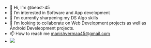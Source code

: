 - 👋 Hi, I’m @beast-45
- 👀 I’m interested in Software and App development
- 🌱 I’m currently sharpening my DS Algo skills
- 💞️ I’m looking to collaborate on Web Development projects as well as Android Develeopment projects.
- 📫 How to reach me manishvermaa45@gmail.com
- ![](https://leetcard.jacoblin.cool/beast45?animation=false)

<!---
beast-45/beast-45 is a ✨ special ✨ repository because its `README.md` (this file) appears on your GitHub profile.
You can click the Preview link to take a look at your changes.
--->
